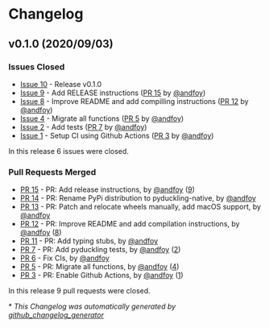 # Changelog

## v0.1.0 (2020/09/03)

### Issues Closed

* [Issue 10](https://github.com/treble-ai/pyduckling/issues/10) - Release v0.1.0
* [Issue 9](https://github.com/treble-ai/pyduckling/issues/9) - Add RELEASE instructions ([PR 15](https://github.com/treble-ai/pyduckling/pull/15) by [@andfoy](https://github.com/andfoy))
* [Issue 8](https://github.com/treble-ai/pyduckling/issues/8) - Improve README and add compilling instructions ([PR 12](https://github.com/treble-ai/pyduckling/pull/12) by [@andfoy](https://github.com/andfoy))
* [Issue 4](https://github.com/treble-ai/pyduckling/issues/4) - Migrate all functions ([PR 5](https://github.com/treble-ai/pyduckling/pull/5) by [@andfoy](https://github.com/andfoy))
* [Issue 2](https://github.com/treble-ai/pyduckling/issues/2) - Add tests ([PR 7](https://github.com/treble-ai/pyduckling/pull/7) by [@andfoy](https://github.com/andfoy))
* [Issue 1](https://github.com/treble-ai/pyduckling/issues/1) - Setup CI using Github Actions ([PR 3](https://github.com/treble-ai/pyduckling/pull/3) by [@andfoy](https://github.com/andfoy))

In this release 6 issues were closed.

### Pull Requests Merged

* [PR 15](https://github.com/treble-ai/pyduckling/pull/15) - PR: Add release instructions, by [@andfoy](https://github.com/andfoy) ([9](https://github.com/treble-ai/pyduckling/issues/9))
* [PR 14](https://github.com/treble-ai/pyduckling/pull/14) - PR: Rename PyPi distribution to pyduckling-native, by [@andfoy](https://github.com/andfoy)
* [PR 13](https://github.com/treble-ai/pyduckling/pull/13) - PR: Patch and relocate wheels manually, add macOS support, by [@andfoy](https://github.com/andfoy)
* [PR 12](https://github.com/treble-ai/pyduckling/pull/12) - PR: Improve README and add compilation instructions, by [@andfoy](https://github.com/andfoy) ([8](https://github.com/treble-ai/pyduckling/issues/8))
* [PR 11](https://github.com/treble-ai/pyduckling/pull/11) - PR: Add typing stubs, by [@andfoy](https://github.com/andfoy)
* [PR 7](https://github.com/treble-ai/pyduckling/pull/7) - PR: Add pyduckling tests, by [@andfoy](https://github.com/andfoy) ([2](https://github.com/treble-ai/pyduckling/issues/2))
* [PR 6](https://github.com/treble-ai/pyduckling/pull/6) - Fix CIs, by [@andfoy](https://github.com/andfoy)
* [PR 5](https://github.com/treble-ai/pyduckling/pull/5) - PR: Migrate all functions, by [@andfoy](https://github.com/andfoy) ([4](https://github.com/treble-ai/pyduckling/issues/4))
* [PR 3](https://github.com/treble-ai/pyduckling/pull/3) - PR: Enable Github Actions, by [@andfoy](https://github.com/andfoy) ([1](https://github.com/treble-ai/pyduckling/issues/1))

In this release 9 pull requests were closed.


\* *This Changelog was automatically generated by [github_changelog_generator](https://github.com/github-changelog-generator/github-changelog-generator)*
